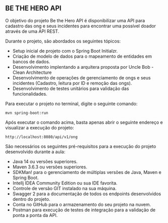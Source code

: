 

<h2>BE THE HERO API </h2>

O objetivo do projeto Be the Hero API  é disponibilizar uma API para cadastro das ong e seus incidentes para encontrar uma possível doador através de uma API REST.

Durante o projeto, são abordados os seguintes tópicos:

* Setup inicial de projeto com o Spring Boot Initialzr.
* Criação de modelo de dados para o mapeamento de entidades em bancos de dados.
* Desenvolvimento implentando a arquitera proposta por Uncle Bob - Clean Architecture
* Desenvolvimento de operações de gerenciamento de ongs e seus incidentes (Cadastro, leitura por ID e remoção das ongs).
* Desenvolvimento de testes unitários para validação das funcionalidades.

Para executar o projeto no terminal, digite o seguinte comando:

```shell script
mvn spring-boot:run 
```

Após executar o comando acima, basta apenas abrir o seguinte endereço e visualizar a execução do projeto:

```
http://localhost:8080/api/v1/ong
```

São necessários os seguintes pré-requisitos para a execução do projeto desenvolvido durante a aula:

* Java 14 ou versões superiores.
* Maven 3.6.3 ou versões superiores.
* SDKMan! para o gerenciamento de múltiplas versões de Java, Maven e Spring Boot.
* Intellj IDEA Community Edition ou sua IDE favorita.
* Controle de versão GIT instalado na sua máquina.
* Swagger 2 para a documentação de todos os endpoints desenvolvidos dentro do projeto.
* Conta no GitHub para o armazenamento do seu projeto na nuvem.
* Postman para execução de testes de integração para a validação de ponta a ponta da API.
